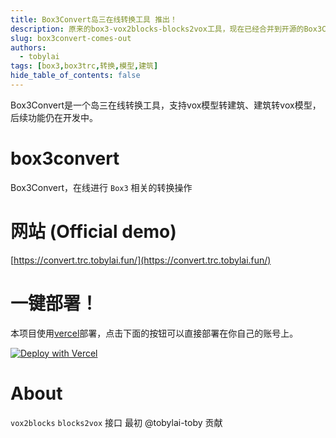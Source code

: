 ```yaml
---
title: Box3Convert岛三在线转换工具 推出！
description: 原来的box3-vox2blocks-blocks2vox工具，现在已经合并到开源的Box3Convert岛三在线转换工具。支持一键部署到Vercel。
slug: box3convert-comes-out
authors:
  - tobylai
tags: [box3,box3trc,转换,模型,建筑]
hide_table_of_contents: false
---
```


Box3Convert是一个岛三在线转换工具，支持vox模型转建筑、建筑转vox模型，后续功能仍在开发中。
<!-- truncate -->
# box3convert
Box3Convert，在线进行 `Box3` 相关的转换操作

# 网站 (Official demo)
[https://convert.trc.tobylai.fun/](https://convert.trc.tobylai.fun/)

# 一键部署！
本项目使用[vercel](https://vercel.com)部署，点击下面的按钮可以直接部署在你自己的账号上。

[![Deploy with Vercel](https://vercel.com/button)](https://vercel.com/new/clone?repository-url=https%3A%2F%2Fgithub.com%2FBox3TRC%2Fbox3convert&demo-title=Box3TRC%20Box3convert%20Official%20Website&demo-description=Box3TRC%20Box3convert&demo-url=https%3A%2F%2Fconvert.trc.tobylai.fun%2F)

# About
`vox2blocks` `blocks2vox` 接口 最初 @tobylai-toby 贡献
